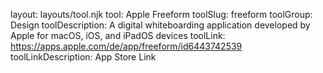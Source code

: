 layout: layouts/tool.njk
tool: Apple Freeform
toolSlug: freeform
toolGroup: Design
toolDescription: A digital whiteboarding application developed by Apple for macOS, iOS, and iPadOS devices
toolLink: https://apps.apple.com/de/app/freeform/id6443742539
toolLinkDescription: App Store Link
